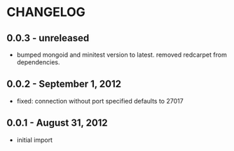 # CHANGELOG
## 0.0.3 - unreleased
+ bumped mongoid and minitest version to latest. removed redcarpet from dependencies.

## 0.0.2 - September 1, 2012
+ fixed: connection without port specified defaults to 27017

## 0.0.1 - August 31, 2012
+ initial import